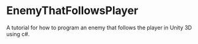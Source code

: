 # EnemyThatFollowsPlayer
A tutorial for how to program an enemy that follows the player in Unity 3D using c#.
